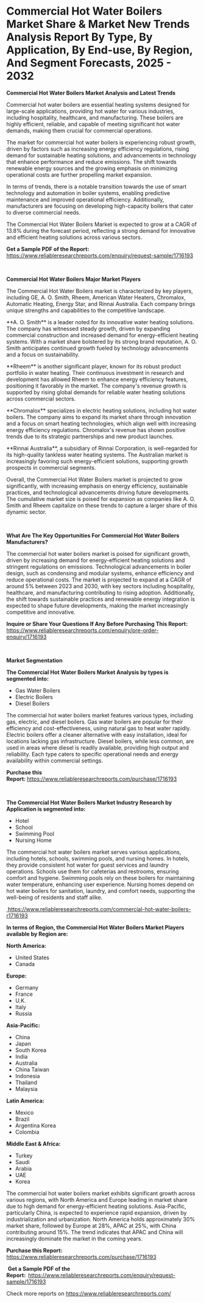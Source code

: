 <p><h1>Commercial Hot Water Boilers Market Share & Market New Trends Analysis Report By Type, By Application, By End-use, By Region, And Segment Forecasts, 2025 - 2032</h1></p><p><strong>Commercial Hot Water Boilers Market Analysis and Latest Trends</strong></p>
<p><p>Commercial hot water boilers are essential heating systems designed for large-scale applications, providing hot water for various industries, including hospitality, healthcare, and manufacturing. These boilers are highly efficient, reliable, and capable of meeting significant hot water demands, making them crucial for commercial operations.</p><p>The market for commercial hot water boilers is experiencing robust growth, driven by factors such as increasing energy efficiency regulations, rising demand for sustainable heating solutions, and advancements in technology that enhance performance and reduce emissions. The shift towards renewable energy sources and the growing emphasis on minimizing operational costs are further propelling market expansion.</p><p>In terms of trends, there is a notable transition towards the use of smart technology and automation in boiler systems, enabling predictive maintenance and improved operational efficiency. Additionally, manufacturers are focusing on developing high-capacity boilers that cater to diverse commercial needs.</p><p>The Commercial Hot Water Boilers Market is expected to grow at a CAGR of 13.8% during the forecast period, reflecting a strong demand for innovative and efficient heating solutions across various sectors.</p></p>
<p><strong>Get a Sample PDF of the Report:&nbsp;</strong> <a href="https://www.reliableresearchreports.com/enquiry/request-sample/1716193?utm_campaign=2263&utm_medium=2&utm_source=Github&utm_content=ia&utm_term=16022025&utm_id=commercial-hot-water-boilers">https://www.reliableresearchreports.com/enquiry/request-sample/1716193</a></p>
<p>&nbsp;</p>
<p><strong>Commercial Hot Water Boilers Major Market Players</strong></p>
<p><p>The Commercial Hot Water Boilers market is characterized by key players, including GE, A. O. Smith, Rheem, American Water Heaters, Chromalox, Automatic Heating, Energy Star, and Rinnai Australia. Each company brings unique strengths and capabilities to the competitive landscape.</p><p>**A. O. Smith** is a leader noted for its innovative water heating solutions. The company has witnessed steady growth, driven by expanding commercial construction and increased demand for energy-efficient heating systems. With a market share bolstered by its strong brand reputation, A. O. Smith anticipates continued growth fueled by technology advancements and a focus on sustainability.</p><p>**Rheem** is another significant player, known for its robust product portfolio in water heating. Their continuous investment in research and development has allowed Rheem to enhance energy efficiency features, positioning it favorably in the market. The company's revenue growth is supported by rising global demands for reliable water heating solutions across commercial sectors.</p><p>**Chromalox** specializes in electric heating solutions, including hot water boilers. The company aims to expand its market share through innovation and a focus on smart heating technologies, which align well with increasing energy efficiency regulations. Chromalox's revenue has shown positive trends due to its strategic partnerships and new product launches.</p><p>**Rinnai Australia**, a subsidiary of Rinnai Corporation, is well-regarded for its high-quality tankless water heating systems. The Australian market is increasingly favoring such energy-efficient solutions, supporting growth prospects in commercial segments.</p><p>Overall, the Commercial Hot Water Boilers market is projected to grow significantly, with increasing emphasis on energy efficiency, sustainable practices, and technological advancements driving future developments. The cumulative market size is poised for expansion as companies like A. O. Smith and Rheem capitalize on these trends to capture a larger share of this dynamic sector.</p></p>
<p>&nbsp;</p>
<p><strong>What Are The Key Opportunities For Commercial Hot Water Boilers Manufacturers?</strong></p>
<p><p>The commercial hot water boilers market is poised for significant growth, driven by increasing demand for energy-efficient heating solutions and stringent regulations on emissions. Technological advancements in boiler design, such as condensing and modular systems, enhance efficiency and reduce operational costs. The market is projected to expand at a CAGR of around 5% between 2023 and 2030, with key sectors including hospitality, healthcare, and manufacturing contributing to rising adoption. Additionally, the shift towards sustainable practices and renewable energy integration is expected to shape future developments, making the market increasingly competitive and innovative.</p></p>
<p><strong>Inquire or Share Your Questions If Any Before Purchasing This Report:</strong> <a href="https://www.reliableresearchreports.com/enquiry/pre-order-enquiry/1716193?utm_campaign=2263&utm_medium=2&utm_source=Github&utm_content=ia&utm_term=16022025&utm_id=commercial-hot-water-boilers">https://www.reliableresearchreports.com/enquiry/pre-order-enquiry/1716193</a></p>
<p>&nbsp;</p>
<p><strong>Market Segmentation</strong></p>
<p><strong>The Commercial Hot Water Boilers Market Analysis by types is segmented into:</strong></p>
<p><ul><li>Gas Water Boilers</li><li>Electric Boilers</li><li>Diesel Boilers</li></ul></p>
<p><p>The commercial hot water boilers market features various types, including gas, electric, and diesel boilers. Gas water boilers are popular for their efficiency and cost-effectiveness, using natural gas to heat water rapidly. Electric boilers offer a cleaner alternative with easy installation, ideal for locations lacking gas infrastructure. Diesel boilers, while less common, are used in areas where diesel is readily available, providing high output and reliability. Each type caters to specific operational needs and energy availability within commercial settings.</p></p>
<p><strong>Purchase this Report:&nbsp;</strong><a href="https://www.reliableresearchreports.com/purchase/1716193?utm_campaign=2263&utm_medium=2&utm_source=Github&utm_content=ia&utm_term=16022025&utm_id=commercial-hot-water-boilers">https://www.reliableresearchreports.com/purchase/1716193</a></p>
<p>&nbsp;</p>
<p><strong>The Commercial Hot Water Boilers Market Industry Research by Application is segmented into:</strong></p>
<p><ul><li>Hotel</li><li>School</li><li>Swimming Pool</li><li>Nursing Home</li></ul></p>
<p><p>The commercial hot water boilers market serves various applications, including hotels, schools, swimming pools, and nursing homes. In hotels, they provide consistent hot water for guest services and laundry operations. Schools use them for cafeterias and restrooms, ensuring comfort and hygiene. Swimming pools rely on these boilers for maintaining water temperature, enhancing user experience. Nursing homes depend on hot water boilers for sanitation, laundry, and comfort needs, supporting the well-being of residents and staff alike.</p></p>
<p><a href="https://www.reliableresearchreports.com/commercial-hot-water-boilers-r1716193?utm_campaign=2263&utm_medium=2&utm_source=Github&utm_content=ia&utm_term=16022025&utm_id=commercial-hot-water-boilers">&nbsp;https://www.reliableresearchreports.com/commercial-hot-water-boilers-r1716193</a></p>
<p><strong>In terms of Region, the Commercial Hot Water Boilers Market Players available by Region are:</strong></p>
<p>
    <p> <strong> North America: </strong>
        <ul>
            <li>United States</li>
            <li>Canada</li>
        </ul>
        </p> 
    <p> <strong> Europe: </strong>
        <ul>
            <li>Germany</li>
            <li>France</li>
            <li>U.K.</li>
            <li>Italy</li>
            <li>Russia</li>
        </ul>
        </p> 
    <p> <strong> Asia-Pacific: </strong>
        <ul>
            <li>China</li>
            <li>Japan</li>
            <li>South Korea</li>
            <li>India</li>
            <li>Australia</li>
            <li>China Taiwan</li>
            <li>Indonesia</li>
            <li>Thailand</li>
            <li>Malaysia</li>
        </ul>
        </p> 
    <p> <strong> Latin America: </strong>
        <ul>
            <li>Mexico</li>
            <li>Brazil</li>
            <li>Argentina Korea</li>
            <li>Colombia</li>
        </ul>
        </p> 
    <p> <strong> Middle East & Africa: </strong>
        <ul>
            <li>Turkey</li>
            <li>Saudi</li>
            <li>Arabia</li>
            <li>UAE</li>
            <li>Korea</li>
        </ul>
    </p>
    </p>
<p><p>The commercial hot water boilers market exhibits significant growth across various regions, with North America and Europe leading in market share due to high demand for energy-efficient heating solutions. Asia-Pacific, particularly China, is expected to experience rapid expansion, driven by industrialization and urbanization. North America holds approximately 30% market share, followed by Europe at 28%, APAC at 25%, with China contributing around 15%. The trend indicates that APAC and China will increasingly dominate the market in the coming years.</p></p>
<p><strong>Purchase this Report: </strong><a href="https://www.reliableresearchreports.com/purchase/1716193?utm_campaign=2263&utm_medium=2&utm_source=Github&utm_content=ia&utm_term=16022025&utm_id=commercial-hot-water-boilers">https://www.reliableresearchreports.com/purchase/1716193</a></p>
<p>&nbsp;<strong>Get a Sample PDF of the Report:&nbsp;&nbsp;</strong><a href="https://www.reliableresearchreports.com/enquiry/request-sample/1716193?utm_campaign=2263&utm_medium=2&utm_source=Github&utm_content=ia&utm_term=16022025&utm_id=commercial-hot-water-boilers">https://www.reliableresearchreports.com/enquiry/request-sample/1716193</a></p>
<p><strong></strong></p>
<p>Check more reports on <a href="https://www.reliableresearchreports.com/?utm_campaign=2263&utm_medium=2&utm_source=Github&utm_content=ia&utm_term=16022025&utm_id=commercial-hot-water-boilers">https://www.reliableresearchreports.com/</a></p>